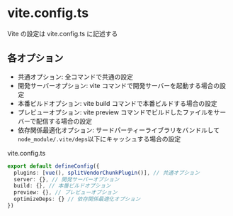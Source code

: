 # vite.config.ts

Vite の設定は vite.config.ts に記述する

## 各オプション

- 共通オプション: 全コマンドで共通の設定
- 開発サーバーオプション: vite コマンドで開発サーバーを起動する場合の設定
- 本番ビルドオプション: vite build コマンドで本番ビルドする場合の設定
- プレビューオプション: vite preview コマンドでビルドしたファイルをサーバーで配信する場合の設定
- 依存関係最適化オプション: サードパーティーライブラリをバンドルして`node_module/.vite/deps`以下にキャッシュする場合の設定

vite.config.ts

```TypeScript
export default defineConfig({
  plugins: [vue(), splitVendorChunkPlugin()], // 共通オプション
  server: {}, // 開発サーバーオプション
  build: {}, // 本番ビルドオプション
  preview: {}, // プレビューオプション
  optimizeDeps: {} // 依存関係最適化オプション
})

```
